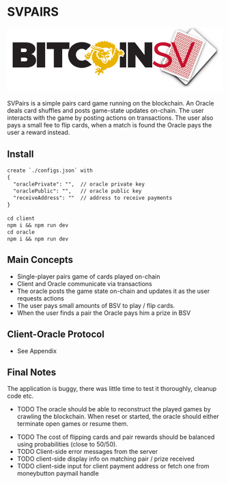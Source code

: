 # SVPAIRS

![img](./client/public/BSVnode_hero_logo.png)

SVPairs is a simple pairs card game running on the blockchain.
An Oracle deals card shuffles and posts game-state updates on-chain.
The user interacts with the game by posting actions on transactions.
The user also pays a small fee to flip cards, when a match is found the Oracle pays the user a reward instead.

## Install

```
create `./configs.json` with
{
  "oraclePrivate": "",  // oracle private key
  "oraclePublic": "",   // oracle public key
  "receiveAddress": ""  // address to receive payments
}

cd client
npm i && npm run dev
cd oracle
npm i && npm run dev
```

## Main Concepts

* Single-player pairs game of cards played on-chain
* Client and Oracle communicate via transactions
* The oracle posts the game state on-chain and updates it as the user requests actions
* The user pays small amounts of BSV to play / flip cards.
* When the user finds a pair the Oracle pays him a prize in BSV

## Client-Oracle Protocol

- See Appendix

## Final Notes

The application is buggy, there was little time to test it thoroughly, cleanup code etc.

- TODO The oracle should be able to reconstruct the played games by crawling the blockchain.
  When reset or started, the oracle should either terminate open games or resume them.

* TODO The cost of flipping cards and pair rewards should be balanced using probabilities (close to 50/50).
* TODO Client-side error messages from the server
* TODO client-side display info on matching pair / prize received
* TODO client-side input for client payment address or fetch one from moneybutton paymail handle
